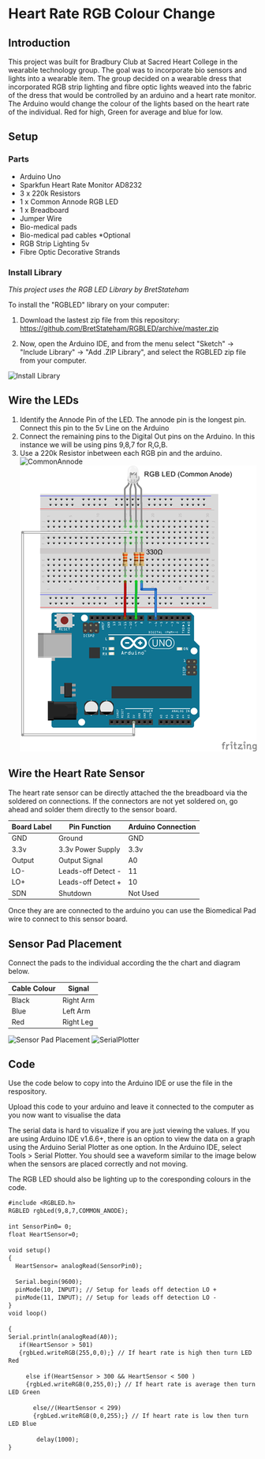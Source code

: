# Heart Rate RGB Colour Change


## Introduction

This project was built for Bradbury Club at Sacred Heart College in the wearable technology group. 
The goal was to incorporate bio sensors and lights into a wearable item. The group decided on a wearable dress that incorporated RGB strip lighting and fibre optic lights weaved into the fabric of the dress that would be controlled by an arduino and a heart rate monitor. The Arduino would change the colour of the lights based on the heart rate of the individual. 
Red for high, Green for average and blue for low. 

## Setup 

### Parts

- Arduino Uno
- Sparkfun Heart Rate Monitor AD8232
- 3 x 220k Resistors
- 1 x Common Annode RGB LED
- 1 x Breadboard
- Jumper Wire
- Bio-medical pads
- Bio-medical pad cables
*Optional
- RGB Strip Lighting 5v 
- Fibre Optic Decorative Strands


### Install Library 

*This project uses the RGB LED Library by BretStateham*

To install the "RGBLED" library on your computer:

1. Download the lastest zip file from this repository: https://github.com/BretStateham/RGBLED/archive/master.zip

2. Now, open the Arduino IDE, and from the menu select "Sketch" -> "Include Library" -> "Add .ZIP Library", and select the RGBLED zip file from your computer.

![Install Library](https://i.imgur.com/tlYi5qJ.png)


## Wire the LEDs

1. Identify the Annode Pin of the LED. The annode pin is the longest pin. Connect this pin to the 5v Line on the Arduino
2. Connect the remaining pins to the Digital Out pins on the Arduino. In this instance we will be using pins 9,8,7 for R,G,B.
3. Use a 220k Resistor inbetween each RGB pin and the arduino.
![CommonAnnode](https://i.imgur.com/ASuCcwb.png)
![LED Setup](https://raw.githubusercontent.com/BretStateham/RGBLED/master/images/02010-commonanodecircuit.png)

## Wire the Heart Rate Sensor

The heart rate sensor can be directly attached the the breadboard via the soldered on connections. If the connectors are not yet soldered on, go ahead and solder them directly to the sensor board.

| Board Label   | Pin Function  | Arduino Connection |
| ------------- | ------------- | ------------------ |
| GND  | Ground  | GND
| 3.3v  | 3.3v Power Supply  | 3.3v
| Output | Output Signal | A0
| LO- | Leads-off Detect - | 11
| LO+ | Leads-off Detect + | 10
| SDN | Shutdown | Not Used

Once they are are connected to the arduino you can use the Biomedical Pad wire to connect to this sensor board.

## Sensor Pad Placement

Connect the pads to the individual according the the chart and diagram below. 

| Cable Colour | Signal | 
| ------------ | ------------- | 
| Black | Right Arm |
| Blue | Left Arm | 
| Red | Right Leg |

![Sensor Pad Placement](https://cdn.sparkfun.com/r/600-600/assets/learn_tutorials/2/5/0/body.png)
![SerialPlotter](https://cdn.sparkfun.com/assets/learn_tutorials/2/5/0/AD8232_Heart_Rate_Arduino_Serial_Plotter.jpg)


## Code 

Use the code below to copy into the Arduino IDE or use the file in the respository. 

Upload this code to your arduino and leave it connected to the computer as you now want to visualise the data

The serial data is hard to visualize if you are just viewing the values. If you are using Arduino IDE v1.6.6+, there is an option to view the data on a graph using the Arduino Serial Plotter as one option. In the Arduino IDE, select Tools > Serial Plotter. You should see a waveform similar to the image below when the sensors are placed correctly and not moving.

The RGB LED should also be lighting up to the coresponding colours in the code. 

```
#include <RGBLED.h>
RGBLED rgbLed(9,8,7,COMMON_ANODE);

int SensorPin0= 0;
float HeartSensor=0;

void setup() 
{
  HeartSensor= analogRead(SensorPin0);   
  
  Serial.begin(9600);
  pinMode(10, INPUT); // Setup for leads off detection LO +
  pinMode(11, INPUT); // Setup for leads off detection LO -
}
void loop() 

{
Serial.println(analogRead(A0));
   if(HeartSensor > 501)
   {rgbLed.writeRGB(255,0,0);} // If heart rate is high then turn LED Red
        
     else if(HeartSensor > 300 && HeartSensor < 500 )
     {rgbLed.writeRGB(0,255,0);} // If heart rate is average then turn LED Green
      
       else//(HeartSensor < 299)
       {rgbLed.writeRGB(0,0,255);} // If heart rate is low then turn LED Blue
      
        delay(1000);
}
```


